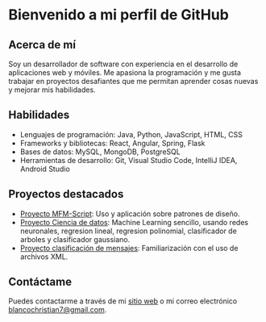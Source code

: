 # Bienvenido a mi perfil de GitHub

## Acerca de mí
Soy un desarrollador de software con experiencia en el desarrollo de aplicaciones web y móviles. Me apasiona la programación y me gusta trabajar en proyectos desafiantes que me permitan aprender cosas nuevas y mejorar mis habilidades.

## Habilidades
- Lenguajes de programación: Java, Python, JavaScript, HTML, CSS
- Frameworks y bibliotecas: React, Angular, Spring, Flask
- Bases de datos: MySQL, MongoDB, PostgreSQL
- Herramientas de desarrollo: Git, Visual Studio Code, IntelliJ IDEA, Android Studio

## Proyectos destacados
- [Proyecto MFM-Script](https://github.com/KritianWhite/OLC1-202000173/tree/main/Proyecto%202): Uso y aplicación sobre patrones de diseño.
- [Proyecto Ciencia de datos](https://github.com/KritianWhite/OLC2-Proyecto2-202000173): Machine Learning sencillo, usando redes neuronales, regresion lineal, regresion polinomial, clasificador de arboles y clasificador gaussiano.
- [Proyecto clasificación de mensajes](https://github.com/KritianWhite/IPC2_Proyecto3_202000173): Familiarización con el uso de archivos XML.

## Contáctame
Puedes contactarme a través de mi [sitio web](https://mi-sitio-web.com) o mi correo electrónico [blancochristian7@gmail.com](mailto:blancochristian7@gmail.com).
